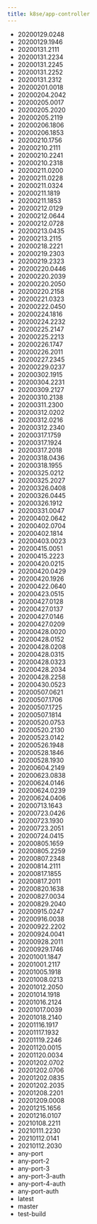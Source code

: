 ```yaml
---
title: k8se/app-controller
---
```

- 20200129.0248
- 20200129.1946
- 20200131.2111
- 20200131.2234
- 20200131.2245
- 20200131.2252
- 20200131.2312
- 20200201.0018
- 20200204.2042
- 20200205.0017
- 20200205.2020
- 20200205.2119
- 20200206.1806
- 20200206.1853
- 20200210.1756
- 20200210.2111
- 20200210.2241
- 20200210.2318
- 20200211.0200
- 20200211.0228
- 20200211.0324
- 20200211.1819
- 20200211.1853
- 20200212.0129
- 20200212.0644
- 20200212.0728
- 20200213.0435
- 20200213.2115
- 20200218.2221
- 20200219.2303
- 20200219.2323
- 20200220.0446
- 20200220.2039
- 20200220.2050
- 20200220.2158
- 20200221.0323
- 20200222.0450
- 20200224.1816
- 20200224.2232
- 20200225.2147
- 20200225.2213
- 20200226.1747
- 20200226.2011
- 20200227.2345
- 20200229.0237
- 20200302.1915
- 20200304.2231
- 20200309.2127
- 20200310.2138
- 20200311.2300
- 20200312.0202
- 20200312.0216
- 20200312.2340
- 20200317.1759
- 20200317.1924
- 20200317.2018
- 20200318.0436
- 20200318.1955
- 20200325.0212
- 20200325.2027
- 20200326.0408
- 20200326.0445
- 20200326.1912
- 20200331.0047
- 20200402.0642
- 20200402.0704
- 20200402.1814
- 20200403.0023
- 20200415.0051
- 20200415.2223
- 20200420.0215
- 20200420.0429
- 20200420.1926
- 20200422.0640
- 20200423.0515
- 20200427.0128
- 20200427.0137
- 20200427.0146
- 20200427.0209
- 20200428.0020
- 20200428.0152
- 20200428.0208
- 20200428.0315
- 20200428.0323
- 20200428.2034
- 20200428.2258
- 20200430.0523
- 20200507.0621
- 20200507.1706
- 20200507.1725
- 20200507.1814
- 20200520.0753
- 20200520.2130
- 20200523.0142
- 20200526.1948
- 20200528.1846
- 20200528.1930
- 20200604.2149
- 20200623.0838
- 20200624.0146
- 20200624.0239
- 20200624.0406
- 20200713.1643
- 20200723.0426
- 20200723.1930
- 20200723.2051
- 20200724.0415
- 20200805.1659
- 20200805.2259
- 20200807.2348
- 20200814.2111
- 20200817.1855
- 20200817.2011
- 20200820.1638
- 20200827.0034
- 20200829.2040
- 20200915.0247
- 20200916.0038
- 20200922.2202
- 20200924.0041
- 20200928.2011
- 20200929.1746
- 20201001.1847
- 20201001.2117
- 20201005.1918
- 20201008.0213
- 20201012.2050
- 20201014.1918
- 20201016.2124
- 20201017.0039
- 20201018.2140
- 20201116.1917
- 20201117.1932
- 20201119.2246
- 20201120.0015
- 20201120.0034
- 20201202.0702
- 20201202.0706
- 20201202.0835
- 20201202.2035
- 20201208.2201
- 20201209.0008
- 20201215.1656
- 20201216.0107
- 20210108.2211
- 20210111.2230
- 20210112.0141
- 20210112.2030
- any-port
- any-port-2
- any-port-3
- any-port-3-auth
- any-port-4-auth
- any-port-auth
- latest
- master
- test-build
